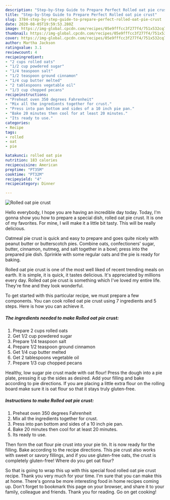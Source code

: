```yaml
---
description: "Step-by-Step Guide to Prepare Perfect Rolled oat pie crust"
title: "Step-by-Step Guide to Prepare Perfect Rolled oat pie crust"
slug: 3784-step-by-step-guide-to-prepare-perfect-rolled-oat-pie-crust
date: 2020-08-05T19:59:53.280Z
image: https://img-global.cpcdn.com/recipes/05e9fffcc3f277f4/751x532cq70/rolled-oat-pie-crust-recipe-main-photo.jpg
thumbnail: https://img-global.cpcdn.com/recipes/05e9fffcc3f277f4/751x532cq70/rolled-oat-pie-crust-recipe-main-photo.jpg
cover: https://img-global.cpcdn.com/recipes/05e9fffcc3f277f4/751x532cq70/rolled-oat-pie-crust-recipe-main-photo.jpg
author: Martha Jackson
ratingvalue: 3.1
reviewcount: 4
recipeingredient:
- "2 cups rolled oats"
- "1/2 cup powdered sugar"
- "1/4 teaspoon salt"
- "1/2 teaspoon ground cinnamon"
- "1/4 cup butter melted"
- "2 tablespoons vegetable oil"
- "1/3 cup chopped pecans"
recipeinstructions:
- "Preheat oven 350 degrees Fahrenheit"
- "Mix all the ingredients together for crust."
- "Press into pan bottom and sides of a 10 inch pie pan."
- "Bake 20 minutes then cool for at least 20 minutes."
- "Its ready to use."
categories:
- Recipe
tags:
- rolled
- oat
- pie

katakunci: rolled oat pie 
nutrition: 183 calories
recipecuisine: American
preptime: "PT35M"
cooktime: "PT32M"
recipeyield: "4"
recipecategory: Dinner

---
```



![Rolled oat pie crust](https://img-global.cpcdn.com/recipes/05e9fffcc3f277f4/751x532cq70/rolled-oat-pie-crust-recipe-main-photo.jpg)

Hello everybody, I hope you are having an incredible day today. Today, I'm gonna show you how to prepare a special dish, rolled oat pie crust. It is one of my favorites. For mine, I will make it a little bit tasty. This will be really delicious.

Oatmeal pie crust is quick and easy to prepare and goes quite nicely with peanut butter or butterscotch pies. Combine oats, confectioners&#39; sugar, butter, cinnamon, nutmeg, and salt together in a bowl; press into the prepared pie dish. Sprinkle with some regular oats and the pie is ready for baking.

Rolled oat pie crust is one of the most well liked of recent trending meals on earth. It is simple, it is quick, it tastes delicious. It's appreciated by millions every day. Rolled oat pie crust is something which I've loved my entire life. They're fine and they look wonderful.


To get started with this particular recipe, we must prepare a few components. You can cook rolled oat pie crust using 7 ingredients and 5 steps. Here is how you can achieve it.

<!--inarticleads1-->

##### The ingredients needed to make Rolled oat pie crust:

1. Prepare 2 cups rolled oats
1. Get 1/2 cup powdered sugar
1. Prepare 1/4 teaspoon salt
1. Prepare 1/2 teaspoon ground cinnamon
1. Get 1/4 cup butter melted
1. Get 2 tablespoons vegetable oil
1. Prepare 1/3 cup chopped pecans


Healthy, low sugar pie crust made with oat flour! Press the dough into a pie plate, pressing it up the sides as desired. Add your filling and bake according to pie directions. If you are placing a little extra flour on the rolling board make sure it is oat flour so that it stays truly gluten-free. 

<!--inarticleads2-->

##### Instructions to make Rolled oat pie crust:

1. Preheat oven 350 degrees Fahrenheit
1. Mix all the ingredients together for crust.
1. Press into pan bottom and sides of a 10 inch pie pan.
1. Bake 20 minutes then cool for at least 20 minutes.
1. Its ready to use.


Then form the oat flour pie crust into your pie tin. It is now ready for the filling. Bake according to the recipe directions. This pie crust also works with sweet or savory fillings, and if you use gluten-free oats, the crust is completely gluten-free! Where do you get oat flour? 

So that is going to wrap this up with this special food rolled oat pie crust recipe. Thank you very much for your time. I'm sure that you can make this at home. There's gonna be more interesting food in home recipes coming up. Don't forget to bookmark this page on your browser, and share it to your family, colleague and friends. Thank you for reading. Go on get cooking!
